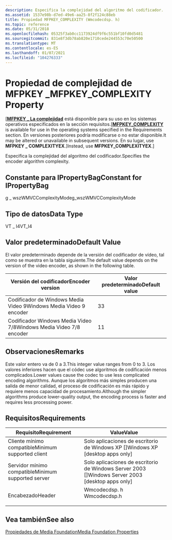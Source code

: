 ```yaml
---
description: Especifica la complejidad del algoritmo del codificador.
ms.assetid: 1537e98b-d7ed-49e6-aa25-8f2f124c88eb
title: Propiedad MFPKEY_COMPLEXITY (Wmcodecdsp. h)
ms.topic: reference
ms.date: 05/31/2018
ms.openlocfilehash: 05325f3ab0cc1173924df9f6c551bf10fd0d5481
ms.sourcegitcommit: 831e8f3db78ab820e1710cede244553c70e50500
ms.translationtype: MT
ms.contentlocale: es-ES
ms.lasthandoff: 01/07/2021
ms.locfileid: "104276333"
---
```

# <a name="mfpkey_complexity-property"></a><span data-ttu-id="7e0ee-103">Propiedad de complejidad de MFPKEY \_</span><span class="sxs-lookup"><span data-stu-id="7e0ee-103">MFPKEY\_COMPLEXITY Property</span></span>

<span data-ttu-id="7e0ee-104">\[[**MFPKEY \_ La complejidad**](mfpkey-complexityexproperty.md) está disponible para su uso en los sistemas operativos especificados en la sección requisitos.</span><span class="sxs-lookup"><span data-stu-id="7e0ee-104">\[[**MFPKEY\_COMPLEXITY**](mfpkey-complexityexproperty.md) is available for use in the operating systems specified in the Requirements section.</span></span> <span data-ttu-id="7e0ee-105">En versiones posteriores podría modificarse o no estar disponible.</span><span class="sxs-lookup"><span data-stu-id="7e0ee-105">It may be altered or unavailable in subsequent versions.</span></span> <span data-ttu-id="7e0ee-106">En su lugar, use **MFPKEY \_ COMPLEXITYEX**.\]</span><span class="sxs-lookup"><span data-stu-id="7e0ee-106">Instead, use **MFPKEY\_COMPLEXITYEX**.\]</span></span>

<span data-ttu-id="7e0ee-107">Especifica la complejidad del algoritmo del codificador.</span><span class="sxs-lookup"><span data-stu-id="7e0ee-107">Specifies the encoder algorithm complexity.</span></span>

## <a name="constant-for-ipropertybag"></a><span data-ttu-id="7e0ee-108">Constante para IPropertyBag</span><span class="sxs-lookup"><span data-stu-id="7e0ee-108">Constant for IPropertyBag</span></span>

<span data-ttu-id="7e0ee-109">g \_ wszWMVCComplexityMode</span><span class="sxs-lookup"><span data-stu-id="7e0ee-109">g\_wszWMVCComplexityMode</span></span>

## <a name="data-type"></a><span data-ttu-id="7e0ee-110">Tipo de datos</span><span class="sxs-lookup"><span data-stu-id="7e0ee-110">Data Type</span></span>

<span data-ttu-id="7e0ee-111">VT \_ I4</span><span class="sxs-lookup"><span data-stu-id="7e0ee-111">VT\_I4</span></span>

## <a name="default-value"></a><span data-ttu-id="7e0ee-112">Valor predeterminado</span><span class="sxs-lookup"><span data-stu-id="7e0ee-112">Default Value</span></span>

<span data-ttu-id="7e0ee-113">El valor predeterminado depende de la versión del codificador de vídeo, tal como se muestra en la tabla siguiente.</span><span class="sxs-lookup"><span data-stu-id="7e0ee-113">The default value depends on the version of the video encoder, as shown in the following table.</span></span>



| <span data-ttu-id="7e0ee-114">Versión del codificador</span><span class="sxs-lookup"><span data-stu-id="7e0ee-114">Encoder version</span></span>                 | <span data-ttu-id="7e0ee-115">Valor predeterminado</span><span class="sxs-lookup"><span data-stu-id="7e0ee-115">Default value</span></span> |
|---------------------------------|---------------|
| <span data-ttu-id="7e0ee-116">Codificador de Windows Media Video 9</span><span class="sxs-lookup"><span data-stu-id="7e0ee-116">Windows Media Video 9 encoder</span></span>   | <span data-ttu-id="7e0ee-117">3</span><span class="sxs-lookup"><span data-stu-id="7e0ee-117">3</span></span>             |
| <span data-ttu-id="7e0ee-118">Codificador Windows Media Video 7/8</span><span class="sxs-lookup"><span data-stu-id="7e0ee-118">Windows Media Video 7/8 encoder</span></span> | <span data-ttu-id="7e0ee-119">1</span><span class="sxs-lookup"><span data-stu-id="7e0ee-119">1</span></span>             |



 

## <a name="remarks"></a><span data-ttu-id="7e0ee-120">Observaciones</span><span class="sxs-lookup"><span data-stu-id="7e0ee-120">Remarks</span></span>

<span data-ttu-id="7e0ee-121">Este valor entero va de 0 a 3.</span><span class="sxs-lookup"><span data-stu-id="7e0ee-121">This integer value ranges from 0 to 3.</span></span> <span data-ttu-id="7e0ee-122">Los valores inferiores hacen que el códec use algoritmos de codificación menos complicados.</span><span class="sxs-lookup"><span data-stu-id="7e0ee-122">Lower values cause the codec to use less complicated encoding algorithms.</span></span> <span data-ttu-id="7e0ee-123">Aunque los algoritmos más simples producen una salida de menor calidad, el proceso de codificación es más rápido y requiere menos capacidad de procesamiento.</span><span class="sxs-lookup"><span data-stu-id="7e0ee-123">Although the simpler algorithms produce lower-quality output, the encoding process is faster and requires less processing power.</span></span>

## <a name="requirements"></a><span data-ttu-id="7e0ee-124">Requisitos</span><span class="sxs-lookup"><span data-stu-id="7e0ee-124">Requirements</span></span>



| <span data-ttu-id="7e0ee-125">Requisito</span><span class="sxs-lookup"><span data-stu-id="7e0ee-125">Requirement</span></span> | <span data-ttu-id="7e0ee-126">Value</span><span class="sxs-lookup"><span data-stu-id="7e0ee-126">Value</span></span> |
|-------------------------------------|-----------------------------------------------------------------------------------------|
| <span data-ttu-id="7e0ee-127">Cliente mínimo compatible</span><span class="sxs-lookup"><span data-stu-id="7e0ee-127">Minimum supported client</span></span><br/> | <span data-ttu-id="7e0ee-128">Solo aplicaciones de escritorio de Windows XP \[\]</span><span class="sxs-lookup"><span data-stu-id="7e0ee-128">Windows XP \[desktop apps only\]</span></span><br/>                                             |
| <span data-ttu-id="7e0ee-129">Servidor mínimo compatible</span><span class="sxs-lookup"><span data-stu-id="7e0ee-129">Minimum supported server</span></span><br/> | <span data-ttu-id="7e0ee-130">Solo aplicaciones de escritorio de Windows Server 2003 \[\]</span><span class="sxs-lookup"><span data-stu-id="7e0ee-130">Windows Server 2003 \[desktop apps only\]</span></span><br/>                                    |
| <span data-ttu-id="7e0ee-131">Encabezado</span><span class="sxs-lookup"><span data-stu-id="7e0ee-131">Header</span></span><br/>                   | <dl> <span data-ttu-id="7e0ee-132"><dt>Wmcodecdsp. h</dt></span><span class="sxs-lookup"><span data-stu-id="7e0ee-132"><dt>Wmcodecdsp.h</dt></span></span> </dl> |



## <a name="see-also"></a><span data-ttu-id="7e0ee-133">Vea también</span><span class="sxs-lookup"><span data-stu-id="7e0ee-133">See also</span></span>

<dl> <dt>

[<span data-ttu-id="7e0ee-134">Propiedades de Media Foundation</span><span class="sxs-lookup"><span data-stu-id="7e0ee-134">Media Foundation Properties</span></span>](media-foundation-properties.md)
</dt> </dl>

 

 




